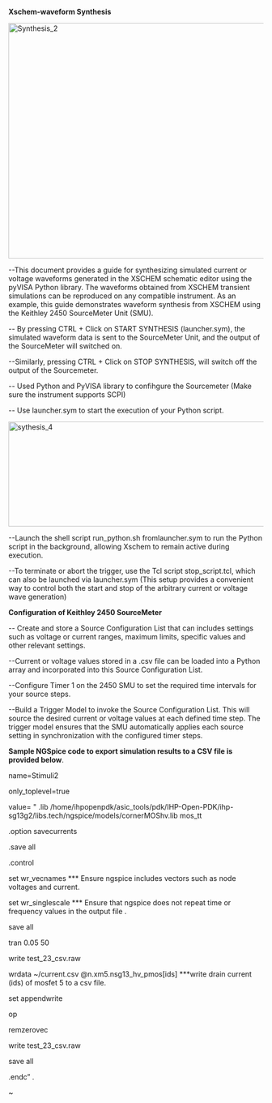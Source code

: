 **Xschem-waveform Synthesis**

<img width="654" height="465" alt="Synthesis_2" src="https://github.com/user-attachments/assets/498130f4-57c2-483d-af4e-25b3d9467e5c" />

--This document provides a guide for synthesizing simulated current or voltage waveforms generated in the XSCHEM schematic editor using the pyVISA Python library. The waveforms obtained from XSCHEM transient simulations can be reproduced on any compatible instrument. As an example, this guide demonstrates waveform synthesis from XSCHEM using the Keithley 2450 SourceMeter Unit (SMU).

-- By pressing CTRL + Click on START SYNTHESIS (launcher.sym), the simulated waveform data is sent to the SourceMeter Unit, and the output of the SourceMeter will switched on.

--Similarly, pressing CTRL + Click on STOP SYNTHESIS, will switch off the output of the Sourcemeter.

-- Used Python and PyVISA library to confihgure the Sourcemeter (Make sure the instrument supports SCPI)

-- Use launcher.sym to start the execution of your Python script.

<img width="687" height="207" alt="sythesis_4" src="https://github.com/user-attachments/assets/7554857a-9dd7-41ce-ae32-becdf3af411f" />

--Launch the shell script run_python.sh fromlauncher.sym to run the Python script in the background, allowing Xschem to remain active during execution. 

--To terminate or abort the trigger, use the Tcl script stop_script.tcl, which can also be launched via launcher.sym (This setup provides a convenient way to control both the start and stop of the arbitrary current or voltage wave
generation)

**Configuration of Keithley 2450 SourceMeter**

-- Create and store a Source Configuration List that can includes settings such as voltage or current ranges,
maximum limits, specific values and other relevant settings.

--Current or voltage values stored in a .csv file can be
loaded into a Python array and incorporated into this Source Configuration List.

--Configure Timer 1 on the 2450 SMU to set the required time intervals for your source steps.

--Build a Trigger Model to invoke the Source Configuration List. This will source the desired current or
voltage values at each defined time step. The trigger model ensures that the SMU automatically applies each
source setting in synchronization with the configured timer steps.

**Sample NGSpice code to export simulation results to a CSV file is provided below**.

name=Stimuli2

only_toplevel=true

value=
"
.lib /home/ihpopenpdk/asic_tools/pdk/IHP-Open-PDK/ihp-sg13g2/libs.tech/ngspice/models/cornerMOShv.lib mos_tt

.option savecurrents

.save all

.control

set wr_vecnames *** Ensure ngspice includes vectors such as node voltages and current.

set wr_singlescale *** Ensure that ngspice does not repeat time or frequency values in the output file .

save all

tran 0.05 50

write test_23_csv.raw

wrdata ~/current.csv @n.xm5.nsg13_hv_pmos[ids] ***write drain current (ids) of mosfet 5 to a csv file.

set appendwrite

op

remzerovec

write test_23_csv.raw

save all

.endc”
.

~ 
